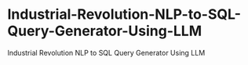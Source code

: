 # Industrial-Revolution-NLP-to-SQL-Query-Generator-Using-LLM
Industrial Revolution NLP to SQL Query Generator Using LLM
